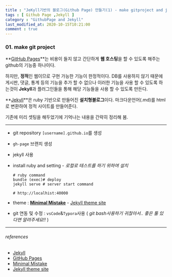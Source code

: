 ```yaml
---
title : "JeKyll기반의 블로그(Github Page) 만들기(1) - make gitproject and jekyll setting"
tags : [ Github Page ,Jekyll ]
category : "GithubPage and Jekyll"
last_modified_at: 2020-10-15T10:21:00
comment : true
---
```


### 01. make git project

 **[GitHub Pages](https://pages.github.com/)**는 비용이 들지 않고 간단하게 **웹 호스팅**을 할 수 있도록 해주는 github의 기능중 하나이다.

하지만, **정적**인 웹이므로 구현 가능한 기능이 한정적이다. DB를 사용하지 않기 때문에 게시판, 댓글, 통계 등의 기능을 추가 할 수 없으나 이러한 기능을 사용 할 수 있도록 하는것이 **Jekyll**과 플러그인들을 통해 해당 기능들을 사용 할 수 있도록 만든다.

**[Jekyll](https://jekyllrb.com/)**은 ruby 기반으로 만들어진 **설치형블로그**이다. 마크다운언어(.md)를 html로 변환하여 정적 사이트를 만들어준다.

기존에 미리 셋팅을 해두었기에 기억나는 내용을 간략히 정리해 봄.

----

- git repository `[username].github.io`를 생성

- `gh-page` 브랜치 생성

- jekyll 사용

- install ruby and setting - *로컬로 테스트를 하기 위하여 설치*

  ```shell
  # ruby command
  bundle (exec)# deploy
  jekyll serve # server start command
  
  # http://localhist:40000
  ```

- theme : **[Minimal Mistake](https://mmistakes.github.io/minimal-mistakes/)** - [Jekyll theme site](http://jekyllthemes.org/)

- git 연동 및 수정 : `vsCode`&`Typora`사용 ( *git bash사용하기 귀찮아서.. 좋은 툴 있다면 알려주세요!!* ) 



----

###### references

- [Jekyll](https://jekyllrb.com/)
- [GitHub Pages](https://pages.github.com/)
- [Minimal Mistake](https://mmistakes.github.io/minimal-mistakes/)
- [Jekyll theme site](http://jekyllthemes.org/)

